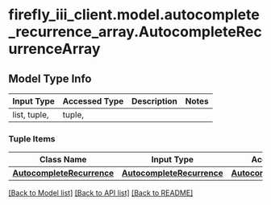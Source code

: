 # firefly_iii_client.model.autocomplete_recurrence_array.AutocompleteRecurrenceArray

## Model Type Info
Input Type | Accessed Type | Description | Notes
------------ | ------------- | ------------- | -------------
list, tuple,  | tuple,  |  | 

### Tuple Items
Class Name | Input Type | Accessed Type | Description | Notes
------------- | ------------- | ------------- | ------------- | -------------
[**AutocompleteRecurrence**](AutocompleteRecurrence.md) | [**AutocompleteRecurrence**](AutocompleteRecurrence.md) | [**AutocompleteRecurrence**](AutocompleteRecurrence.md) |  | 

[[Back to Model list]](../../README.md#documentation-for-models) [[Back to API list]](../../README.md#documentation-for-api-endpoints) [[Back to README]](../../README.md)

